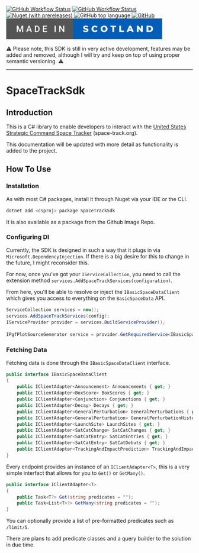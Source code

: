 [![GitHub Workflow Status](https://img.shields.io/github/actions/workflow/status/hughesjs/SpaceTrackSdk/dotnet-ci.yml?label=BUILD%20CI&style=for-the-badge&branch=master)](https://github.com/hughesjs/SpaceTrackSdk/actions)
[![GitHub Workflow Status](https://img.shields.io/github/actions/workflow/status/hughesjs/SpaceTrackSdk/dotnet-cd.yml?label=BUILD%20CD&style=for-the-badge&branch=master)](https://github.com/hughesjs/SpaceTrackSdk/actions)
[![Nuget (with prereleases)](https://img.shields.io/nuget/vpre/SpaceTrackSdk?style=for-the-badge)](https://nuget.org/packages/PGFPlots.NET/)
![GitHub top language](https://img.shields.io/github/languages/top/hughesjs/SpaceTrackSdk?style=for-the-badge)
[![GitHub](https://img.shields.io/github/license/hughesjs/SpaceTrackSdk?style=for-the-badge)](LICENSE)
![FTB](https://raw.githubusercontent.com/hughesjs/custom-badges/master/made-in/made-in-scotland.svg)

⚠ Please note, this SDK is still in very active development, features may be added and removed, although I will try and keep on top of using proper semantic versioning. ⚠

---

# SpaceTrackSdk

## Introduction

This is a C# library to enable developers to interact with the [United States Strategic Command Space Tracker](https://space-track.org) (space-track.org).

This documentation will be updated with more detail as functionality is added to the project.

## How To Use

### Installation

As with most C# packages, install it through Nuget via your IDE or the CLI.
```cs
dotnet add <csproj> package SpaceTrackSdk
```
It is also available as a package from the Github Image Repo.

### Configuring DI

Currently, the SDK is designed in such a way that it plugs in via `Microsoft.DependencyInjection`. If there is a big desire for this to change in the future, I might reconsider this.

For now, once you've got your `IServiceCollection`, you need to call the extension method `services.AddSpaceTrackServices(configuration)`.

From here, you'll be able to resolve or inject the `IBasicSpaceDataClient` which gives you access to everything on the `BasicSpaceData` API.

```cs
ServiceCollection services = new();
services.AddSpaceTrackServices(config);
IServiceProvider provider = services.BuildServiceProvider();

IPgfPlotSourceGenerator service = provider.GetRequiredService<IBasicSpaceDataClient>();
```

### Fetching Data

Fetching data is done through the `IBasicSpaceDataClient` interface. 

```cs
public interface IBasicSpaceDataClient
{
	public IClientAdapter<Announcement> Announcements { get; }
	public IClientAdapter<BoxScore> BoxScores { get; }
	public IClientAdapter<Conjunction> Conjunctions { get; }
	public IClientAdapter<Decay> Decays { get; }
	public IClientAdapter<GeneralPerturbation> GeneralPerturbations { get; }
	public IClientAdapter<GeneralPerturbation> GeneralPerturbationHistory { get; }
	public IClientAdapter<LaunchSite> LaunchSites { get; } 
	public IClientAdapter<SatCatChange> SatCatChanges { get; }
	public IClientAdapter<SatCatEntry> SatCatEntries { get; }
	public IClientAdapter<SatCatEntry> SatCatDebuts { get; }
	public IClientAdapter<TrackingAndImpactPrediction> TrackingAndImpactPredictions { get; }
}
```

Every endpoint provides an instance of an `IClientAdapter<T>`, this is a very simple interfact that allows for you to `Get()` or `GetMany()`.

```cs
public interface IClientAdapter<T>
{
	public Task<T?> Get(string predicates = "");
	public Task<List<T>?> GetMany(string predicates = "");
}
```

You can optionally provide a list of pre-formatted predicates such as `/limit/5`.

There are plans to add predicate classes and a query builder to the solution in due time.